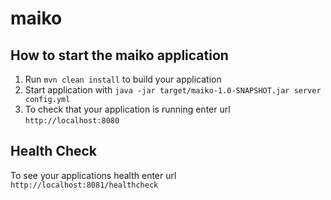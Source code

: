 # maiko

How to start the maiko application
---

1. Run `mvn clean install` to build your application
1. Start application with `java -jar target/maiko-1.0-SNAPSHOT.jar server config.yml`
1. To check that your application is running enter url `http://localhost:8080`

Health Check
---

To see your applications health enter url `http://localhost:8081/healthcheck`
